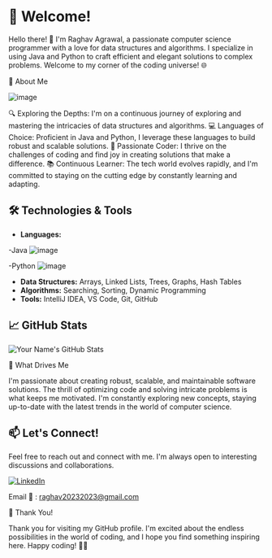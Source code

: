 # 👋 Welcome!

Hello there! 👋 I'm Raghav Agrawal, a passionate computer science programmer with a love for data structures and algorithms. I specialize in using Java and Python to craft efficient and elegant solutions to complex problems. Welcome to my corner of the coding universe! 🌐

🚀 About Me

![image](https://github.com/raghav20232023/raghav20232023/assets/153320363/6b861087-f603-4b7f-82ed-3d4f5c59f1db)

🔍 Exploring the Depths: I'm on a continuous journey of exploring and mastering the intricacies of data structures and algorithms.
💻 Languages of Choice: Proficient in Java and Python, I leverage these languages to build robust and scalable solutions.
🌟 Passionate Coder: I thrive on the challenges of coding and find joy in creating solutions that make a difference.
📚 Continuous Learner: The tech world evolves rapidly, and I'm committed to staying on the cutting edge by constantly learning and adapting.
    
## 🛠️ Technologies & Tools

- **Languages:**

-Java
![image](https://github.com/raghav20232023/raghav20232023/assets/153320363/8c84bef2-a1a8-4d05-a1e0-7b12b90e3e70)

-Python
![image](https://github.com/raghav20232023/raghav20232023/assets/153320363/17fdef13-735e-462a-8aa5-5371f49d990c)

   
- **Data Structures:** Arrays, Linked Lists, Trees, Graphs, Hash Tables
- **Algorithms:** Searching, Sorting, Dynamic Programming
- **Tools:** IntelliJ IDEA, VS Code, Git, GitHub


## 📈 GitHub Stats

![Your Name's GitHub Stats](https://github-readme-stats.vercel.app/api?username=raghav20232023&show_icons=true&count_private=true&hide=prs,issues,contribs&theme=radical)

🌱 What Drives Me

I'm passionate about creating robust, scalable, and maintainable software solutions. The thrill of optimizing code and solving intricate problems is what keeps me motivated. I'm constantly exploring new concepts, staying up-to-date with the latest trends in the world of computer science.

## 📫 Let's Connect!

Feel free to reach out and connect with me. I'm always open to interesting discussions and collaborations.

[![LinkedIn](https://img.shields.io/badge/LinkedIn-Raghav_Agrawal-blue)](https://www.linkedin.com/in/raghav20232023/)

Email 📧 : raghav20232023@gmail.com

🌟 Thank You!

Thank you for visiting my GitHub profile. I'm excited about the endless possibilities in the world of coding, and I hope you find something inspiring here. Happy coding! 🚀✨
